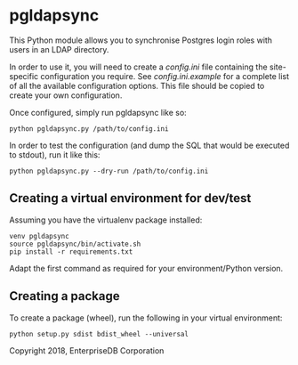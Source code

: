 # pgldapsync

This Python module allows you to synchronise Postgres login roles
with users in an LDAP directory.

In order to use it, you will need to create a _config.ini_ 
file containing the site-specific configuration you require. 
See _config.ini.example_ for a complete list of all the 
available configuration options. This file should be copied to
create your own configuration.

Once configured, simply run pgldapsync like so:

    python pgldapsync.py /path/to/config.ini
    
In order to test the configuration (and dump the SQL that would
be executed to stdout), run it like this:

    python pgldapsync.py --dry-run /path/to/config.ini

## Creating a virtual environment for dev/test

Assuming you have the virtualenv package installed:

    venv pgldapsync
    source pgldapsync/bin/activate.sh
    pip install -r requirements.txt
    
Adapt the first command as required for your environment/Python
version.

## Creating a package

To create a package (wheel), run the following in your virtual 
environment:

    python setup.py sdist bdist_wheel --universal

Copyright 2018, EnterpriseDB Corporation